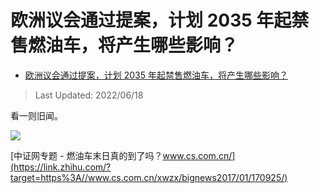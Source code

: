 # 欧洲议会通过提案，计划 2035 年起禁售燃油车，将产生哪些影响？

- [欧洲议会通过提案，计划 2035 年起禁售燃油车，将产生哪些影响？](https://www.zhihu.com/question/537850633/answer/2533609913)

>Last Updated: 2022/06/18

看一则旧闻。

![](https://pic2.zhimg.com/80/v2-25c65029498d10b641e5479e8f851fb0_1440w.jpg?source=c8b7c179)

  

[中证网专题 - 燃油车末日真的到了吗？​www.cs.com.cn/](https://link.zhihu.com/?target=https%3A//www.cs.com.cn/xwzx/bignews2017/01/170925/)

  